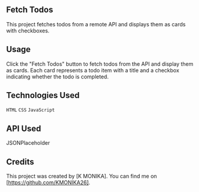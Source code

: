 ## Fetch Todos

This project fetches todos from a remote API and displays them as cards with checkboxes.


## Usage

Click the "Fetch Todos" button to fetch todos from the API and display them as cards. Each card represents a todo item with a title and a checkbox indicating whether the todo is completed.

## Technologies Used

`HTML`
`CSS`
`JavaScript`

## API Used

JSONPlaceholder

## Credits

This project was created by [K MONIKA]. You can find me on [https://github.com/KMONIKA26].